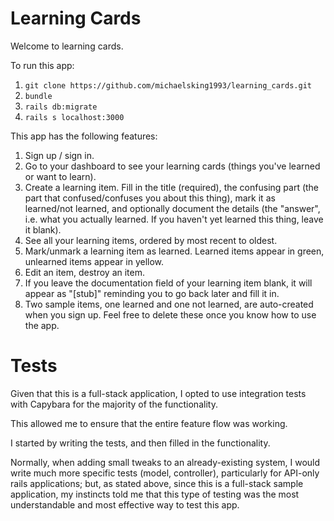 # Learning Cards

Welcome to learning cards.

To run this app:
 1. `git clone https://github.com/michaelsking1993/learning_cards.git`
 2. `bundle`
 3. `rails db:migrate`
 4. `rails s localhost:3000`
 
This app has the following features:
 1. Sign up / sign in.
 2. Go to your dashboard to see your learning cards (things you've learned or want to learn).
 3. Create a learning item. Fill in the title (required), the confusing part (the part that confused/confuses you
 about this thing), mark it as learned/not learned, and optionally document the details (the "answer", i.e.
 what you actually learned. If you haven't yet learned this thing, leave it blank).
 4. See all your learning items, ordered by most recent to oldest.
 5. Mark/unmark a learning item as learned. Learned items appear in green, unlearned items appear in yellow.
 6. Edit an item, destroy an item.
 7. If you leave the documentation field of your learning item blank, it will appear as "[stub]" reminding you to go back later
 and fill it in.
 8. Two sample items, one learned and one not learned, are auto-created when you sign up.
 Feel free to delete these once you know how to use the app.

# Tests
Given that this is a full-stack application, I opted to use integration tests with Capybara for
the majority of the functionality.

This allowed me to ensure that the entire feature flow was working.

I started by writing the tests, and then filled in the functionality.

Normally, when adding small tweaks to an already-existing system, I would write much more specific tests (model, controller),
particularly for API-only rails applications; but, as stated above, since this is a full-stack sample application,
my instincts told me that this type of testing was the most understandable and most effective way to test this app.